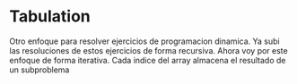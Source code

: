 # Tabulation

Otro enfoque para resolver ejercicios de programacion dinamica. Ya subi las resoluciones de estos ejercicios de forma recursiva.
Ahora voy por este enfoque de forma iterativa.
Cada indice del array almacena el resultado de un subproblema